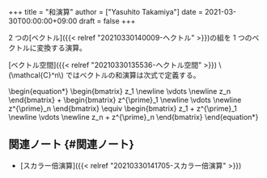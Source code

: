 +++
title = "和演算"
author = ["Yasuhito Takamiya"]
date = 2021-03-30T00:00:00+09:00
draft = false
+++

2 つの[ベクトル]({{< relref "20210330140009-ヘクトル" >}})の組を 1 つのベクトルに変換する演算。

[ベクトル空間]({{< relref "20210330135536-ヘクトル空間" >}}) \\(\mathcal{C}^n\\) ではベクトルの和演算は次式で定義する。

\begin{equation\*}
  \begin{bmatrix}
    z\_1 \newline
    \vdots \newline
    z\_n
  \end{bmatrix}
  +
  \begin{bmatrix}
    z^{\prime}\_1 \newline
    \vdots \newline
    z^{\prime}\_n
  \end{bmatrix}
  \equiv
  \begin{bmatrix}
    z\_1 + z^{\prime}\_1 \newline
    \vdots \newline
    z\_n + z^{\prime}\_n
  \end{bmatrix}
\end{equation\*}


## 関連ノート {#関連ノート}

-   [スカラー倍演算]({{< relref "20210330141705-スカラー倍演算" >}})
